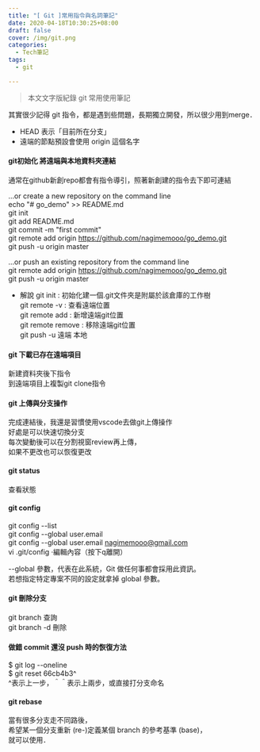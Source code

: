 ```yaml
---
title: "[ Git ]常用指令與名詞筆記"
date: 2020-04-18T10:30:25+08:00
draft: false
cover: /img/git.png
categories:
  - Tech筆記
tags:
  - git

---
```

> 本文文字版紀錄 git 常用使用筆記 <br>

<!--more-->

其實很少記得 git 指令，都是遇到些問題，長期獨立開發，所以很少用到merge．<br>

* HEAD 表示「目前所在分支」<br>
* 遠端的節點預設會使用 origin 這個名字<br>

#### git初始化 將遠端與本地資料夾連結
通常在github新創repo都會有指令導引，照著新創建的指令去下即可連結<br>

…or create a new repository on the command line<br>
echo "# go_demo" >> README.md<br>
git init<br>
git add README.md<br>
git commit -m "first commit"<br>
git remote add origin https://github.com/nagimemooo/go_demo.git<br>
git push -u origin master<br>
                
…or push an existing repository from the command line<br>
git remote add origin https://github.com/nagimemooo/go_demo.git<br>
git push -u origin master<br>

* 解說
git init : 初始化建一個.git文件夾是附屬於該倉庫的工作樹<br>
git remote -v : 查看遠端位置<br>
git remote add <remote> <url> : 新增遠端git位置<br>
git remote remove <remote> : 移除遠端git位置<br>
git push -u 遠端 本地<br>


#### git 下載已存在遠端項目
新建資料夾後下指令<br>
到遠端項目上複製git clone指令<br>

#### git 上傳與分支操作
完成連結後，我還是習慣使用vscode去做git上傳操作<br>
好處是可以快速切換分支<br>
每次變動後可以在分割視窗review再上傳，<br>
如果不更改也可以恢復更改<br>

#### git status
查看狀態

#### git config
git config --list<br>
git config --global user.email<br>
git config --global user.email nagimemooo@gmail.com <br>
vi .git/config ·編輯內容（按下q離開）<br>

--global 參數，代表在此系統，Git 做任何事都會採用此資訊。 <br>
若想指定特定專案不同的設定就拿掉 global 參數。


#### git 刪除分支
git branch 查詢<br>
git branch -d <branch> 刪除<br>

#### 做錯 commit 還沒 push 時的恢復方法
$ git log --oneline<br>
$ git reset 66cb4b3^<br>
^表示上一步，＾＾表示上兩步，或直接打分支命名<br>


#### git rebase
當有很多分支走不同路後，<br>
希望某一個分支重新 (re-)定義某個 branch 的參考基準 (base)，<br>
就可以使用．<br>


